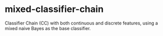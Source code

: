 # mixed-classifier-chain
Classifier Chain (CC) with both continuous and discrete features, using a mixed naive Bayes as the base classifier.
